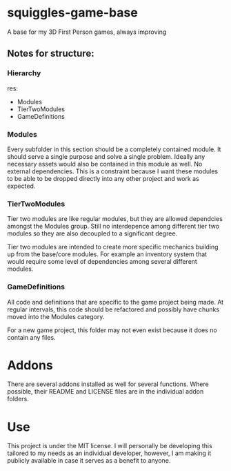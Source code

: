 # squiggles-game-base
 A base for my 3D First Person games, always improving
 
 ## Notes for structure:
 
 ### Hierarchy
 res:
  - Modules
  - TierTwoModules
  - GameDefinitions
 
### Modules

Every subfolder in this section should be a completely contained module. It should serve a single purpose and solve a single problem. Ideally any necessary assets would also be contained in this module as well. No external dependencies. This is a constraint because I want these modules to be able to be dropped directly into any other project and work as expected.
 
### TierTwoModules

Tier two modules are like regular modules, but they are allowed dependcies amongst the Modules group. Still no interdepence among different tier two modules so they are also decoupled to a significant degree. 

Tier two modules are intended to create more specific mechanics building up from the base/core modules. For example an inventory system that would require some level of dependencies among several different modules. 
 
### GameDefinitions

All code and definitions that are specific to the game project being made. At regular intervals, this code should be refactored and possibly have chunks moved into the Modules category.

For a new game project, this folder may not even exist because it does no contain any files. 

# Addons

There are several addons installed as well for several functions. Where possible, their README and LICENSE files are in the individual addon folders.

# Use

This project is under the MIT license. I will personally be developing this tailored to my needs as an individual developer, however, I am making it publicly available in case it serves as a benefit to anyone.
